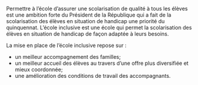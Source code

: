 <p>
  <span id="brief">
    Permettre à l’école d’assurer une scolarisation de qualité à tous les élèves est une ambition forte du Président de la République qui a fait de la scolarisation des élèves en situation de handicap une priorité du quinquennat. 
  </span>
  L’école inclusive est une école qui permet la scolarisation des élèves en situation de handicap de façon adaptée à leurs besoins.
</p>
<p>
  La mise en place de l’école inclusive repose sur :
  <ul>
    <li>un meilleur accompagnement des familles;</li>
    <li>un meilleur accueil des élèves au travers d’une offre plus diversifiée et mieux coordonnée;</li>
    <li>une amélioration des conditions de travail des accompagnants.</li>
  </ul>
</p>
